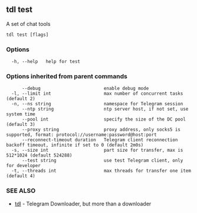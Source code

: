 ## tdl test

A set of chat tools

```
tdl test [flags]
```

### Options

```
  -h, --help   help for test
```

### Options inherited from parent commands

```
      --debug                        enable debug mode
  -l, --limit int                    max number of concurrent tasks (default 2)
  -n, --ns string                    namespace for Telegram session
      --ntp string                   ntp server host, if not set, use system time
      --pool int                     specify the size of the DC pool (default 3)
      --proxy string                 proxy address, only socks5 is supported, format: protocol://username:password@host:port
      --reconnect-timeout duration   Telegram client reconnection backoff timeout, infinite if set to 0 (default 2m0s)
  -s, --size int                     part size for transfer, max is 512*1024 (default 524288)
      --test string                  use test Telegram client, only for developer
  -t, --threads int                  max threads for transfer one item (default 4)
```

### SEE ALSO

* [tdl](tdl.md)	 - Telegram Downloader, but more than a downloader

